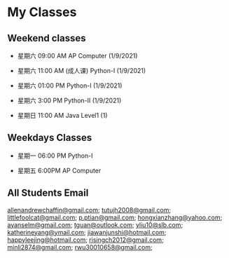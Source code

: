 # My Classes

## Weekend classes
* 星期六 09:00 AM AP Computer (1/9/2021)
* 星期六 11:00 AM (成人课) Python-I (1/9/2021)
* 星期六 01:00 PM Python-I (1/9/2021)
* 星期六 3:00 PM Python-II (1/9/2021)

* 星期日 11:00 AM Java Level1 (1)

## Weekdays Classes
* 星期一 06:00 PM Python-I

* 星期五 6:00PM AP Computer


## All Students Email

allenandrewchaffin@gmail.com;
tutujh2008@gmail.com;
littlefoolcat@gmail.com;
p.ptian@gmail.com;
hongxianzhang@yahoo.com;
ayanselm@gmail.com;
tguan@outlook.com;
yliu10@slb.com;
katherineyang@ymail.com;
jiawanjunshi@hotmail.com;
happyleejing@hotmail.com;
risingch2012@gmail.com;
minli2874@gmail.com;
rwu30010658@gmail.com;
